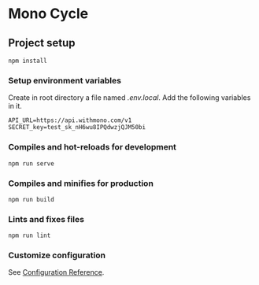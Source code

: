 # Mono Cycle

## Project setup
```
npm install
```

### Setup environment variables
Create in root directory a file named _.env.local_. Add the following variables in it.
```
API_URL=https://api.withmono.com/v1
SECRET_key=test_sk_nH6wu8IPQdwzjQJM50bi
```

### Compiles and hot-reloads for development
```
npm run serve
```

### Compiles and minifies for production
```
npm run build
```

### Lints and fixes files
```
npm run lint
```

### Customize configuration
See [Configuration Reference](https://cli.vuejs.org/config/).
